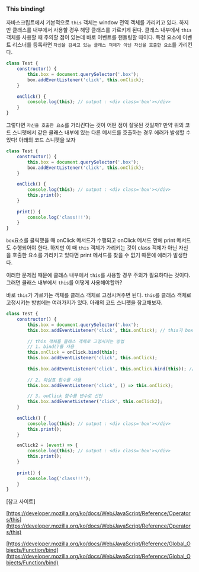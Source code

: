 ### This binding!

  자바스크립트에서 기본적으로 `this` 객체는 window 전역 객체를 가리키고 있다. 하지만 클래스를 내부에서 사용할 경우 해당 클래스를 가르키게 된다. 클래스 내부에서 `this` 객체를 사용할 때 주의할 점이 있는데 바로 이벤트를 핸들링할 때이다. 특정 요소에 이벤트 리스너를 등록하면 `자신을 감싸고 있는 클래스 객체가 아닌 자신을 호출한 요소`를 가리킨다.

```jsx
class Test {
	constructor() {
		this.box = document.querySelector('.box');
		box.addEventListener('click', this.onClick);
	}
	
	onClick() {
		console.log(this); // output : <div class='box'></div>
	}
}
```

그렇다면 `자신을 호출한 요소`를 가리킨다는 것이 어떤 점이 잘못된 것일까? 만약 위의 코드 스니펫에서 같은 클래스 내부에 있는 다른 메서드를 호출하는 경우 에러가 발생할 수 있다! 아래의 코드 스니펫을 보자

```jsx
class Test {
	constructor() {
		this.box = document.querySelector('.box');
		box.addEventListener('click', this.onClick);
	}
	
	onClick() {
		console.log(this); // output : <div class='box'></div>
		this.print();
	}
	
	print() {
		console.log('class!!!');
	}
}
```

`box`요소를 클릭했을 때 onClick 메서드가 수행되고 onClick 메서드 안에 print 메서드도 수행되어야 한다. 하지만 이 때 `this` 객체가 가리키는 것이 class 객체가 아닌 자신을 호출한 요소를 가리키고 있다면 print 메서드를 찾을 수 없기 때문에 에러가 발생한다.

이러한 문제점 때문에 클래스 내부에서 `this`를 사용할 경우 주의가 필요하다는 것이다. 그러면 클래스 내부에서 `this`를 어떻게 사용해야할까?

바로 `this`가 가르키는 객체를 클래스 객체로 고정시켜주면 된다. `this`를 클래스 객체로 고정시키는 방법에는 여러가지가 있다. 아래의 코드 스니펫을 참고해보자.

```jsx
class Test {
	constructor() {
		this.box = document.querySelector('.box');
		this.box.addEventListener('click', this.onClick); // this가 box를 가리키고 있으므로 print()를 찾을 수 없는 에러가 발생!
		
		// this 객체를 클래스 객체로 고정시키는 방법
		// 1. bind()를 사용
		this.onClick = onClick.bind(this);
		this.box.addEventListener('click', this.onClick);
		
		this.box.addEventListener('click', this.onClick.bind(this)); // 똑같은 방법이니 편한 방법을 사용
		
		// 2. 화살표 함수를 사용
		this.box.addEventListener('click', () => this.onClick);

		// 3. onClick 함수를 변수로 선언
		this.box.addEvenetListener('click', this.onClick2);
	}
	
	onClick() {
		console.log(this); // output : <div class='box'></div>
		this.print();
	}

	onClick2 = (event) => {
		console.log(this); // output : <div class='box'></div>
		this.print();
	}
	
	print() {
		console.log('class!!!');
	}
}
```

[참고 사이트]

[https://developer.mozilla.org/ko/docs/Web/JavaScript/Reference/Operators/this](https://developer.mozilla.org/ko/docs/Web/JavaScript/Reference/Operators/this)

[https://developer.mozilla.org/ko/docs/Web/JavaScript/Reference/Global_Objects/Function/bind](https://developer.mozilla.org/ko/docs/Web/JavaScript/Reference/Global_Objects/Function/bind)